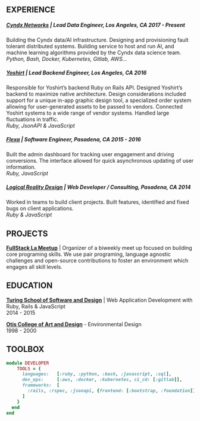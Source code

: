 EXPERIENCE
----------

##### [Cyndx Networks] | Lead Data Engineer, Los Angeles, CA 2017 - Present
Building the Cyndx data/AI infrastructure. Designing and provisioning fault
tolerant distributed systems. Building service to host and run AI, and machine
learning algorithms provided by the Cyndx data science team.  
_Python, Bash, Docker, Kubernetes, Gitlab, AWS..._

##### [Yoshirt] | Lead Backend Engineer, Los Angeles, CA 2016
Responsible for Yoshirt’s backend Ruby on Rails API. Designed Yoshirt’s backend
to maximize native architecture. Design considerations included support for a
unique in-app graphic design tool, a specialized order system allowing for
user-generated assets to be passed to vendors. Connected Yoshirt systems to a
wide range of vendor systems. Handled large fluctuations in traffic.  
_Ruby, JsonAPI & JavaScript_

##### [Flexa] | Software Engineer, Pasadena, CA 2015 - 2016
Built the admin dashboard for tracking user engagement and driving conversions.
The interface allowed for quick asynchronous updating of user information.  
_Ruby, JavaScript_

##### [Logical Reality Design] | Web Developer / Consulting, Pasadena, CA 2014
Worked in teams to build client projects. Built features, identified and fixed
bugs on client applications.  
_Ruby & JavaScript_

[Cyndx Networks]:         http://bit.ly/2Mp3VHE
[Yoshirt]:                http://bit.ly/yo-shirt
[Flexa]:                  http://bit.ly/flexa-inc
[Logical Reality Design]: http://bit.ly/lrddesign

PROJECTS
--------

__[FullStack La Meetup]__ \| Organizer of a biweekly meet up focused on
 building core programing skills. We use pair programing, language agnostic
 challenges and open-source contributions to foster an environment which
 engages all skill levels.

[FullStack La Meetup]: http://bit.ly/fullstack-meetup

EDUCATION
---------

__[Turing School of Software and Design]__ | Web Application Development with Ruby, Rails & JavaScript  
2014 - 2015

__[Otis College of Art and Design]__ - Environmental Design  
1998 - 2000

[Turing School of Software and Design]: http://bit.ly/turing-school
[Otis College of Art and Design]:       http://bit.ly/otis-art-college

TOOLBOX
-------

``` ruby
module DEVELOPER
    TOOLS = {
      languages:   [:ruby, :python, :bash, :javascript, :sql],
      dev_ops:     [:aws, :docker, :kubernetes, ci_cd: [:gitlab]],
      frameworks:  [
        :rails, :rspec, :jsonapi, {frontend: [:bootstrap, :foundation]}
      ]
    }
  end
end
```
